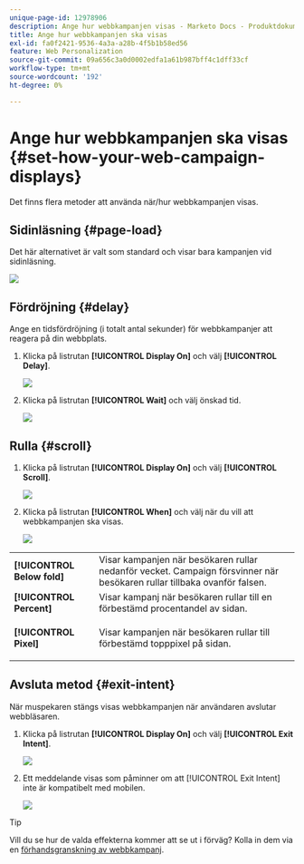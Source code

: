```yaml
---
unique-page-id: 12978906
description: Ange hur webbkampanjen visas - Marketo Docs - Produktdokumentation
title: Ange hur webbkampanjen ska visas
exl-id: fa0f2421-9536-4a3a-a28b-4f5b1b58ed56
feature: Web Personalization
source-git-commit: 09a656c3a0d0002edfa1a61b987bff4c1dff33cf
workflow-type: tm+mt
source-wordcount: '192'
ht-degree: 0%

---
```


# Ange hur webbkampanjen ska visas {#set-how-your-web-campaign-displays}

Det finns flera metoder att använda när/hur webbkampanjen visas.

## Sidinläsning {#page-load}

Det här alternativet är valt som standard och visar bara kampanjen vid sidinläsning.

![](assets/pl1.png)

## Fördröjning {#delay}

Ange en tidsfördröjning (i totalt antal sekunder) för webbkampanjer att reagera på din webbplats.

1. Klicka på listrutan **[!UICONTROL Display On]** och välj **[!UICONTROL Delay]**.

   ![](assets/d1.png)

1. Klicka på listrutan **[!UICONTROL Wait]** och välj önskad tid.

   ![](assets/d2.png)

## Rulla {#scroll}

1. Klicka på listrutan **[!UICONTROL Display On]** och välj **[!UICONTROL Scroll]**.

   ![](assets/s1.png)

1. Klicka på listrutan **[!UICONTROL When]** och välj när du vill att webbkampanjen ska visas.

   ![](assets/s2.png)

<table>
 <tbody>
  <tr>
   <td><strong>[!UICONTROL Below fold]</strong></td>
   <td>Visar kampanjen när besökaren rullar nedanför vecket. Campaign försvinner när besökaren rullar tillbaka ovanför falsen.</td>
  </tr>
  <tr>
   <td><strong>[!UICONTROL Percent]</strong></td>
   <td>Visar kampanj när besökaren rullar till en förbestämd procentandel av sidan.</td>
  </tr>
  <tr>
   <td><strong>[!UICONTROL Pixel]</strong></td>
   <td><p>Visar kampanjen när besökaren rullar till förbestämd topppixel på sidan.</p></td>
  </tr>
 </tbody>
</table>

## Avsluta metod {#exit-intent}

När muspekaren stängs visas webbkampanjen när användaren avslutar webbläsaren.

1. Klicka på listrutan **[!UICONTROL Display On]** och välj **[!UICONTROL Exit Intent]**.

   ![](assets/ei1.png)

1. Ett meddelande visas som påminner om att [!UICONTROL Exit Intent] inte är kompatibelt med mobilen.

   ![](assets/ei2.png)

>[!TIP]
>
>Vill du se hur de valda effekterna kommer att se ut i förväg? Kolla in dem via en [förhandsgranskning av webbkampanj](/help/marketo/product-docs/web-personalization/working-with-web-campaigns/preview-and-test-a-web-campaign.md).
